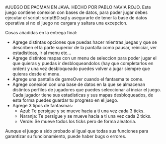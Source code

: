 #JUEGO DE PACMAN EN JAVA. HECHO POR PABLO NAVIA ROJO.
Este juego contiene conexion con bases de datos, para poder jugar debes ejecutar el script: scriptBD.sql y asegurarte de tener la base de datos operativa si no el juego no cargara y saltara una excepcion.

Cosas añadidas en la entrega final:
- Agrege distintas opciones que puedas hacer mientras juegas y que se describen el la parte superior de la pantalla como pausar, reiniciar, ver estadisticas, ir al menu etc...
- Agrege distintos mapas con un menu de seleccion para poder jugar el que quieras y puedas ir desbloqueandolos (hay que completarlos en orden) y una vez desbloqueado puedes volver a jugar siempre que quieras desde el menu.
- Agrege una pantalla de gameOver cuando el fantasma te come.
- Agrege conexion con una base de datos en la que se almacenan distintos perfiles de jugadores que puedes seleccionar al inciar el juego. Cada jugador tiene sus estadisticas y sus mapas desbloqueados, de esta forma puedes guardar tu progreso en el juego.
- Agrege 3 tipos de fantasmas:
    - Azul: Te persigue y se mueve hacia a ti una vez cada 3 ticks.
    - Naranja: Te persigue y se mueve hacia a ti una vez cada 2 ticks.
    - Verde: Se mueve todos los ticks pero de forma aleatoria.

Aunque el juego a sido probado al igual que todas sus funciones para garantizar su funcionamiento, puede haber bugs o errores.
